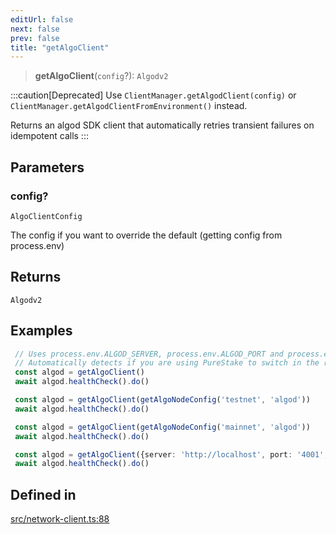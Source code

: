 ```yaml
---
editUrl: false
next: false
prev: false
title: "getAlgoClient"
---
```


> **getAlgoClient**(`config`?): `Algodv2`

:::caution[Deprecated]
Use `ClientManager.getAlgodClient(config)` or `ClientManager.getAlgodClientFromEnvironment()` instead.

Returns an algod SDK client that automatically retries transient failures on idempotent calls
:::

## Parameters

### config?

`AlgoClientConfig`

The config if you want to override the default (getting config from process.env)

## Returns

`Algodv2`

## Examples

```typescript
 // Uses process.env.ALGOD_SERVER, process.env.ALGOD_PORT and process.env.ALGOD_TOKEN
 // Automatically detects if you are using PureStake to switch in the right header name for ALGOD_TOKEN
 const algod = getAlgoClient()
 await algod.healthCheck().do()
 ```

```typescript
 const algod = getAlgoClient(getAlgoNodeConfig('testnet', 'algod'))
 await algod.healthCheck().do()
```

```typescript
 const algod = getAlgoClient(getAlgoNodeConfig('mainnet', 'algod'))
 await algod.healthCheck().do()
```

```typescript
 const algod = getAlgoClient({server: 'http://localhost', port: '4001', token: 'aaaaaaaaaaaaaaaaaaaaaaaaaaaaaaaaaaaaaaaaaaaaaaaaaaaaaaaaaaaaaaaa'})
 await algod.healthCheck().do()
```

## Defined in

[src/network-client.ts:88](https://github.com/algorandfoundation/algokit-utils-ts/blob/e57e96ab17213653e656688e8d7251c0107554cf/src/network-client.ts#L88)
